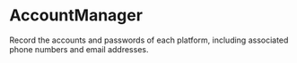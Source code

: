 # AccountManager

Record the accounts and passwords of each platform, including associated phone numbers and email addresses.
